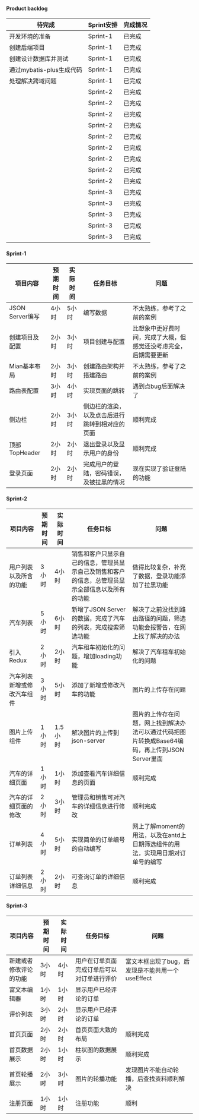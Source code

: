 #### Product backlog

| 待完成                | Sprint安排 | 完成情况 |
|--------------------|----------|------|
| 开发环境的准备            | Sprint-1 | 已完成  |
| 创建后端项目             | Sprint-1 | 已完成  |
| 创建设计数据库并测试         | Sprint-1 | 已完成  |
| 通过mybatis-plus生成代码 | Sprint-1 | 已完成  |
| 处理解决跨域问题           | Sprint-1 | 已完成  |
|                    | Sprint-2 | 已完成  |
|                    | Sprint-2 | 已完成  |
|                    | Sprint-2 | 已完成  |
|                    | Sprint-2 | 已完成  |
|                    | Sprint-2 | 已完成  |
|                    | Sprint-2 | 已完成  |
|                    | Sprint-2 | 已完成  |
|                    | Sprint-2 | 已完成  |
|                    | Sprint-2 | 已完成  |
|                    | Sprint-3 | 已完成  |
|                    | Sprint-3 | 已完成  |
|                    | Sprint-3 | 已完成  |
|                    | Sprint-3 | 已完成  |
|                    | Sprint-3 | 已完成  |

#### Sprint-1

| 项目内容  | 预期时间 | 实际时间 | 任务目标 | 问题  |
| ------------ | -------- | -------- | ------------------------------------------ | --------------------------------------------------- |
| JSON Server编写 | 4小时    | 5小时    | 编写数据| 不太熟练，参考了之前的案例|
| 创建项目及配置   | 2小时    | 3小时    | 项目创建与配置 | 比想象中更好费时间，完成了大概，但感觉还没考虑完全，后期需要更新 |
| Mian基本布局 | 2小时    | 3小时    | 创建路由架构并搭建路由| 不太熟练，参考了之前的案例|
| 路由表配置 | 3小时    |4小时    | 实现页面的跳转 | 遇到点bug后面解决了 |
| 侧边栏 | 2小时    |3小时    | 侧边栏的渲染，以及点击后进行跳转到相对应的页面 | 顺利完成 |
| 顶部TopHeader | 2小时    |2小时    | 退出登录以及显示用户的身份 | 顺利完成 |
| 登录页面 | 2小时    | 2小时  |  完成用户的登陆，密码错误，及被拉黑的情况    | 现在实现了验证登陆的功能    |

#### Sprint-2

| 项目内容 | 预期时间 | 实际时间 | 任务目标 | 问题  |
| ------------ | -------- | -------- | ------------------------------------------ | --------------------------------------------------- |
| 用户列表以及所含的功能 | 3小时    |     4小时     |  销售和客户只显示自己的信息，管理员显示自己及销售和客户的信息，总管理员显示全部信息以及所有的功能   | 做得比较复杂，补充了数据，登录功能添加了拉黑功能|
| 汽车列表 | 5小时|    6小时      |   新增了JSON Server的数据，完成了汽车的列表，完成搜索筛选功能     |   解决了之前没找到路由路径的问题，筛选功能会报警告，在网上找了解决的办法    |
| 引入Redux | 2小时|  2小时  |   汽车租车初始化的问题，增加loading功能   |  解决了汽车租车初始化的问题  |
| 汽车列表新增或修改汽车组件| 3小时|5小时 | 添加了新增或修改汽车的功能 | 图片的上传存在问题   |
| 图片上传组件| 1小时|1.5小时 | 解决图片的上传到json-server | 图片的上传存在问题，网上找到解决办法可以通过代码把图片转换成Base64编码，再上传到JSON Server里面   |
| 汽车的详细页面| 1小时|1小时 | 添加查看汽车详细信息的页面 |  顺利完成  |
| 汽车的详细页面的修改| 2小时|3小时 | 管理员和销售可对汽车的详细信息进行修改 |  顺利完成  |
| 订单列表 | 4小时|    5小时    |    实现简单的订单编号的自动编写    |  网上了解moment的用法，以及在antd上日期筛选组件的用法，实现用日期对订单号的编写  |
| 订单列表详细信息 | 2小时|    2小时    |   可查询订单的详细信息    |   顺利完成   |

#### Sprint-3

| 项目内容 | 预期时间 | 实际时间| 任务目标|问题   |
| ------- | ------ | -------- | ------ |-------|
| 新建或者修改评论的功能 | 3小时|    4小时 | 用户在订单页面完成订单后可以对订单进行评价|  富文本框出现了bug，后发现是不能共用一个useEffect  |
| 富文本编辑器 | 1小时  |  1小时| 显示用户已经评论的订单     |       |
| 评价列表 | 3小时  |  2小时| 显示用户已经评论的订单     |       |
| 首页页面 | 2小时  |  2小时| 首页页面大致的布局  |   顺利完成    |
| 首页数据展示 | 2小时| 1小时  | 柱状图的数据展示 |   顺利完成    |
| 首页轮播展示 | 2小时|  3小时  |    图片的轮播功能    |  发现图片不能自动轮播，后查找资料顺利解决 |
| 注册页面 | 1小时|   1小时    |   注册功能     |    顺利   |


